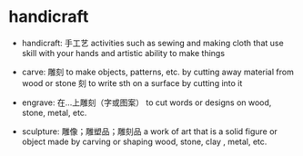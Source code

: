 # handicraft

- handicraft: 手工艺 activities such as sewing and making cloth that use skill with your hands and artistic ability to make things

- carve: 雕刻 to make objects, patterns, etc. by cutting away material from wood or stone 刻 to write sth on a surface by cutting into it

- engrave: 在…上雕刻（字或图案） to cut words or designs on wood, stone, metal, etc.

- sculpture: 雕像；雕塑品；雕刻品 a work of art that is a solid figure or object made by carving or shaping wood, stone, clay , metal, etc.
